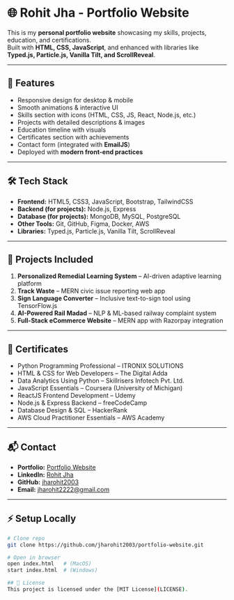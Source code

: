# 🌐 Rohit Jha - Portfolio Website

This is my **personal portfolio website** showcasing my skills, projects, education, and certifications.  
Built with **HTML, CSS, JavaScript**, and enhanced with libraries like **Typed.js, Particle.js, Vanilla Tilt, and ScrollReveal**.  

---

## 📌 Features
- Responsive design for desktop & mobile
- Smooth animations & interactive UI
- Skills section with icons (HTML, CSS, JS, React, Node.js, etc.)
- Projects with detailed descriptions & images
- Education timeline with visuals
- Certificates section with achievements
- Contact form (integrated with **EmailJS**)
- Deployed with **modern front-end practices**

---

## 🛠️ Tech Stack
- **Frontend:** HTML5, CSS3, JavaScript, Bootstrap, TailwindCSS
- **Backend (for projects):** Node.js, Express
- **Database (for projects):** MongoDB, MySQL, PostgreSQL
- **Other Tools:** Git, GitHub, Figma, Docker, AWS
- **Libraries:** Typed.js, Particle.js, Vanilla Tilt, ScrollReveal

---

## 🚀 Projects Included
1. **Personalized Remedial Learning System** – AI-driven adaptive learning platform  
2. **Track Waste** – MERN civic issue reporting web app  
3. **Sign Language Converter** – Inclusive text-to-sign tool using TensorFlow.js  
4. **AI-Powered Rail Madad** – NLP & ML-based railway complaint system  
5. **Full-Stack eCommerce Website** – MERN app with Razorpay integration  

---

## 📜 Certificates
- Python Programming Professional – ITRONIX SOLUTIONS  
- HTML & CSS for Web Developers – The Digital Adda  
- Data Analytics Using Python – Skillrisers Infotech Pvt. Ltd.  
- JavaScript Essentials – Coursera (University of Michigan)  
- ReactJS Frontend Development – Udemy  
- Node.js & Express Backend – freeCodeCamp  
- Database Design & SQL – HackerRank  
- AWS Cloud Practitioner Essentials – AWS Academy  

---

## 📬 Contact
- **Portfolio:** [Portfolio Website](portfolio-website-blush-three-45.vercel.app)  
- **LinkedIn:** [Rohit Jha](https://www.linkedin.com/in/rohit-jha-bb4916249)  
- **GitHub:** [jharohit2003](https://github.com/jharohit2003)  
- **Email:** jharohit2222@gmail.com  

---

## ⚡ Setup Locally
```bash
# Clone repo
git clone https://github.com/jharohit2003/portfolio-website.git

# Open in browser
open index.html   # (MacOS)
start index.html  # (Windows)

## 📜 License
This project is licensed under the [MIT License](LICENSE).



